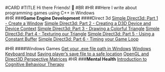 #CARD
#TITLE Hi there Friends! 👋
#BR 
#HR 
##Here I write about programming games using C++ in Windows  
#HR
###<b>Game Engine Development</b>
####Direct 3d
<a href="./direct3d_11_part1.html">Simple Direct3d: Part 1 - Create a Window</a>
<a href="./direct3d_11_part2.html">Simple Direct3d: Part 2 - Creating a D3D Device and Device Context</a>
<a href="./direct3d_11_part3.html">Simple Direct3d: Part 3 - Drawing a Colorful Triangle</a>
<a href="./direct3d_11_part4.html">Simple Direct3d: Part 4 - Texturing our Triangle</a>
<a href="./direct3d_11_part5.html">Simple Direct3d: Part 5 - Using a Constant Buffer</a>
<a href="./direct3d_11_part6.html">Simple Direct3d: Part 6 - Timing your Game Loop</a>

#HR
####Windows Games 
<a href="./windows-exe-file-path.html">Get your .exe file path in Windows</a>
<a href="./windows-keyboard-input.html">Windows Keyboard Input</a>
<a href="./saving-players-save-file.html">Saving player’s save file to a safe location</a>
<a href="./perspective-matrix-4-ways.html">OpenGL and Direct3D Perspective Matrices</a>
#HR
###<b>Mental Health</b>
<a href="./intro_to_cbt.html">Introduction to Cognitive Behaviour Therapy</a>

